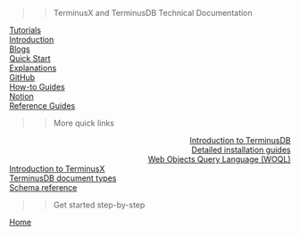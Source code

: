 >> TerminusX and TerminusDB Technical Documentation

<div class="tdb-bgi tdb-cover-bg"></div> 

<div id="id-cvr" class="tdb-img-cvr tdb-img-cvr-main" onmouseover="tdb_nav_cover(1)" onmouseout="tdb_nav_cover(0)">
    <div id="id-01" class="tdb-d-cvr tdb-d-cvr-opt" style="left: 392px; top: 0px; justify-content: center;"> 
        <a class="tdb-k-c" target="_parent" title="Tutorials for all levels..." href="#/reference/reference-client?id=tutorials">Tutorials</a>
    </div>
    <div id="id-09" class="tdb-d-cvr tdb-d-cvr-opt" style="left: 392px; top: 440px; justify-content: center;">
        <a class="tdb-k-c" target="_parent" title="An introduction to TerminusX..." href="#/terminusx/introduction">Introduction</a>
    </div>
    <div id="id-02" class="tdb-d-cvr tdb-d-cvr-opt" style="left: 392px; top: 750px; justify-content: center;">
        <a class="tdb-k-c" target="_blank" title="Blogs..." href="https://terminusdb.com/blog/">Blogs</a>
    </div>
    <div id="id-03" class="tdb-d-cvr tdb-d-cvr-opt" style="top: 164px; left: 52px; justify-content: right;">
        <a class="tdb-k-c" target="_parent" title="Get started in a few minutes..." href="#/landing/quick-start">Quick Start</a>
    </div>
    <div id="id-07" class="tdb-d-cvr tdb-d-cvr-opt" style="top: 164px; left: 734px;">
        <a class="tdb-k-c" target="_parent" title="Explanations..." href="#/landing/explanation">Explanations</a>
    </div>
    <div id="id-04" class="tdb-d-cvr tdb-d-cvr-opt" style="top: 374px; left: -35px; justify-content: right;">
        <a class="tdb-k-c" target="_blank" title="GitHub Repo..." href="https://github.com/terminusdb/">GitHub</a>
    </div>
    <div id="id-06" class="tdb-d-cvr tdb-d-cvr-opt" style="top: 374px; left: 820px;">
        <a class="tdb-k-c" target="_parent" title="How-to guides..." href="#/landing/how-to-guides">How-to Guides</a>
    </div>
    <div id="id-05" class="tdb-d-cvr tdb-d-cvr-opt" style="top: 585px; left: 52px; justify-content: right;">
        <a class="tdb-k-c" target="_blank" title="TerminusDB Notion..." href="https://www.notion.so/datachemist/Welcome-Terminators-088fc3d8d62546169bc074e1fe599e4b">Notion</a>
    </div>
    <div id="id-08" class="tdb-d-cvr tdb-d-cvr-opt" style="top: 585px; left: 734px">
        <a class="tdb-k-c" target="_parent" title="Developer reference Guides..." href="#/landing/reference-guides">Reference Guides</a>
    </div>
</div>

>> More quick links

<div id="id-cvr-pgs" class="tdb-img-cvr tdb-img-cvr-sub" onmouseover="tdb_cvr_p(1)" onmouseout="tdb_cvr_p(0)">
    <div id="id-pgs-01" class="tdb-d-cvr tdb-d-cvr-opt-2" style="left: -68px; top: 65px; text-align: right;"> 
        <a class="tdb-k-c" target="_parent" title="Introduction to TerminusDB..." href="#/overviews/introduction">Introduction to TerminusDB</a>
    </div>
    <div id="id-pgs-02" class="tdb-d-cvr tdb-d-cvr-opt-2" style="left: -68px; top: 274px; text-align: right;"> 
        <a class="tdb-k-c" target="_parent" title="Detailed installation..." href="#/install/install">Detailed installation guides</a>
    </div>
    <div id="id-pgs-03" class="tdb-d-cvr tdb-d-cvr-opt-2" style="left: -68px; top: 484px; text-align: right;"> 
        <a class="tdb-k-c" target="_parent" title="WOQL guides..." href="#/landing/woql-reference">Web Objects Query Language (WOQL)</a>
    </div>
    <div id="id-pgs-04" class="tdb-d-cvr tdb-d-cvr-opt-2" style="left: 834px; top: 65px;"> 
        <a class="tdb-k-c" target="_parent" title="Introduction to TerminusX..." href="#/terminusx/introduction">Introduction to TerminusX</a>
    </div>
    <div id="id-pgs-05" class="tdb-d-cvr tdb-d-cvr-opt-2" style="left: 834px; top: 274px;"> 
        <a class="tdb-k-c" target="_parent" title="TerminusDB document types..." href="#/explanation/explanation-documents">TerminusDB document types</a>
    </div>
    <div id="id-pgs-06" class="tdb-d-cvr tdb-d-cvr-opt-2" style="left: 834px; top: 484px;"> 
        <a class="tdb-k-c" target="_parent" title="Introduction to TerminusX..." href="#/reference/reference-schema">Schema reference</a>
    </div>
</div>

>> Get started step-by-step

[Home](https://terminusdb.com/ "TerminusX website...")